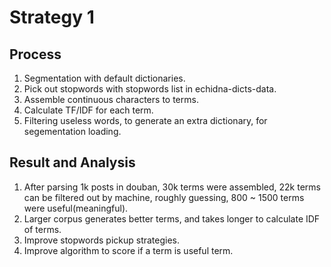 # Strategy 1

## Process
1. Segmentation with default dictionaries.
2. Pick out stopwords with stopwords list in echidna-dicts-data.
3. Assemble continuous characters to terms.
4. Calculate TF/IDF for each term.
5. Filtering useless words, to generate an extra dictionary, for segementation loading.

## Result and Analysis
1. After parsing 1k posts in douban, 30k terms were assembled, 22k terms can be filtered out by machine, roughly guessing, 800 ~ 1500 terms were useful(meaningful).
2. Larger corpus generates better terms, and takes longer to calculate IDF of terms.
3. Improve stopwords pickup strategies.
4. Improve algorithm to score if a term is useful term.